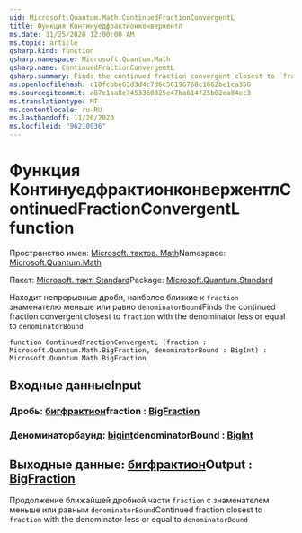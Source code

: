 ```yaml
---
uid: Microsoft.Quantum.Math.ContinuedFractionConvergentL
title: Функция Континуедфрактионконвержентл
ms.date: 11/25/2020 12:00:00 AM
ms.topic: article
qsharp.kind: function
qsharp.namespace: Microsoft.Quantum.Math
qsharp.name: ContinuedFractionConvergentL
qsharp.summary: Finds the continued fraction convergent closest to `fraction` with the denominator less or equal to `denominatorBound`
ms.openlocfilehash: c10fcbbe63d3d4c7d6c56196768c1062be1ca350
ms.sourcegitcommit: a87c1aa8e7453360025e47ba614f25b02ea84ec3
ms.translationtype: MT
ms.contentlocale: ru-RU
ms.lasthandoff: 11/26/2020
ms.locfileid: "96210936"
---
```

# <a name="continuedfractionconvergentl-function"></a><span data-ttu-id="402eb-102">Функция Континуедфрактионконвержентл</span><span class="sxs-lookup"><span data-stu-id="402eb-102">ContinuedFractionConvergentL function</span></span>

<span data-ttu-id="402eb-103">Пространство имен: [Microsoft. тактов. Math](xref:Microsoft.Quantum.Math)</span><span class="sxs-lookup"><span data-stu-id="402eb-103">Namespace: [Microsoft.Quantum.Math](xref:Microsoft.Quantum.Math)</span></span>

<span data-ttu-id="402eb-104">Пакет: [Microsoft. такт. Standard](https://nuget.org/packages/Microsoft.Quantum.Standard)</span><span class="sxs-lookup"><span data-stu-id="402eb-104">Package: [Microsoft.Quantum.Standard](https://nuget.org/packages/Microsoft.Quantum.Standard)</span></span>


<span data-ttu-id="402eb-105">Находит непрерывные дроби, наиболее близкие к `fraction` знаменателю меньше или равно `denominatorBound`</span><span class="sxs-lookup"><span data-stu-id="402eb-105">Finds the continued fraction convergent closest to `fraction` with the denominator less or equal to `denominatorBound`</span></span>

```qsharp
function ContinuedFractionConvergentL (fraction : Microsoft.Quantum.Math.BigFraction, denominatorBound : BigInt) : Microsoft.Quantum.Math.BigFraction
```


## <a name="input"></a><span data-ttu-id="402eb-106">Входные данные</span><span class="sxs-lookup"><span data-stu-id="402eb-106">Input</span></span>

### <a name="fraction--bigfraction"></a><span data-ttu-id="402eb-107">Дробь: [бигфрактион](xref:Microsoft.Quantum.Math.BigFraction)</span><span class="sxs-lookup"><span data-stu-id="402eb-107">fraction : [BigFraction](xref:Microsoft.Quantum.Math.BigFraction)</span></span>




### <a name="denominatorbound--bigint"></a><span data-ttu-id="402eb-108">Деноминаторбаунд: [bigint](xref:microsoft.quantum.lang-ref.bigint)</span><span class="sxs-lookup"><span data-stu-id="402eb-108">denominatorBound : [BigInt](xref:microsoft.quantum.lang-ref.bigint)</span></span>





## <a name="output--bigfraction"></a><span data-ttu-id="402eb-109">Выходные данные: [бигфрактион](xref:Microsoft.Quantum.Math.BigFraction)</span><span class="sxs-lookup"><span data-stu-id="402eb-109">Output : [BigFraction](xref:Microsoft.Quantum.Math.BigFraction)</span></span>

<span data-ttu-id="402eb-110">Продолжение ближайшей дробной части `fraction` с знаменателем меньше или равным `denominatorBound`</span><span class="sxs-lookup"><span data-stu-id="402eb-110">Continued fraction closest to `fraction` with the denominator less or equal to `denominatorBound`</span></span>